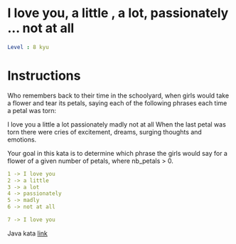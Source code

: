 # I love you, a little , a lot, passionately ... not at all

```yaml
Level : 8 kyu
```

# Instructions

Who remembers back to their time in the schoolyard, when girls would take a flower and tear its petals, saying each of the following phrases each time a petal was torn:

I love you
a little
a lot
passionately
madly
not at all
When the last petal was torn there were cries of excitement, dreams, surging thoughts and emotions.

Your goal in this kata is to determine which phrase the girls would say for a flower of a given number of petals, where nb_petals > 0.

```yaml
1 -> I love you
2 -> a little
3 -> a lot
4 -> passionately
5 -> madly
6 -> not at all

7 -> I love you
```

Java kata [link](https://www.codewars.com/kata/57f24e6a18e9fad8eb000296/train/java)